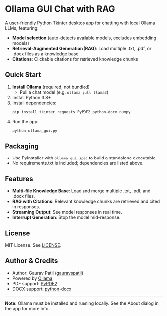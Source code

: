 # Ollama GUI Chat with RAG

A user-friendly Python Tkinter desktop app for chatting with local Ollama LLMs, featuring:

- **Model selection** (auto-detects available models, excludes embedding models)
- **Retrieval-Augmented Generation (RAG)**: Load multiple .txt, .pdf, or .docx files as a knowledge base
- **Citations**: Clickable citations for retrieved knowledge chunks

## Quick Start

1. **Install [Ollama](https://ollama.com/download)** (required, not bundled)
   - Pull a chat model (e.g. `ollama pull llama3`)
2. Install Python 3.8+
3. Install dependencies:
   ```bash
   pip install tkinter requests PyPDF2 python-docx numpy
   ```
4. Run the app:
   ```bash
   python ollama_gui.py
   ```

## Packaging
- Use PyInstaller with `ollama_gui.spec` to build a standalone executable.
- No requirements.txt is included; dependencies are listed above.

## Features
- **Multi-file Knowledge Base**: Load and merge multiple .txt, .pdf, and .docx files.
- **RAG with Citations**: Relevant knowledge chunks are retrieved and cited in responses.
- **Streaming Output**: See model responses in real time.
- **Interrupt Generation**: Stop the model mid-response.

## License
MIT License. See [LICENSE](LICENSE).

## Author & Credits
- Author: Gaurav Patil ([gauravspatil](https://github.com/gauravspatil))
- Powered by [Ollama](https://ollama.com/)
- PDF support: [PyPDF2](https://pypi.org/project/PyPDF2/)
- DOCX support: [python-docx](https://pypi.org/project/python-docx/)

---

**Note:** Ollama must be installed and running locally. See the About dialog in the app for more info.
